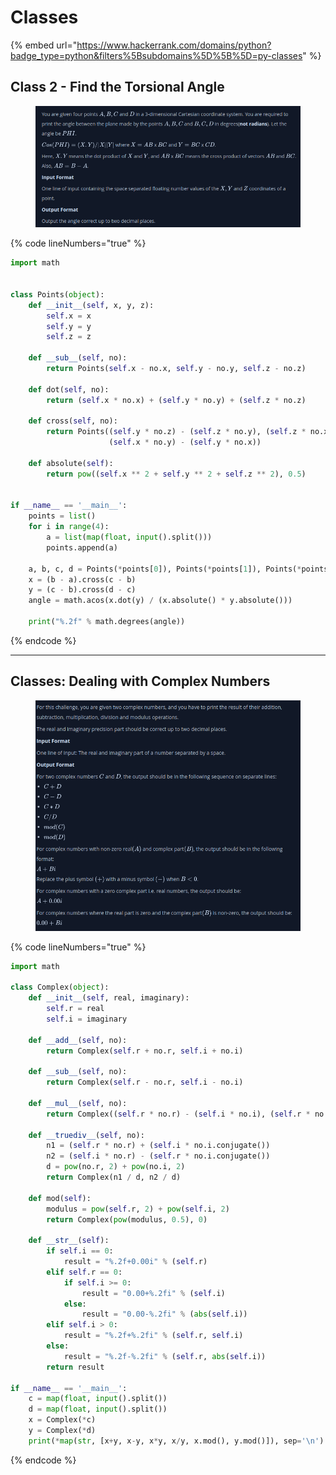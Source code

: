 # Classes

{% embed url="https://www.hackerrank.com/domains/python?badge_type=python&filters%5Bsubdomains%5D%5B%5D=py-classes" %}

## Class 2 - Find the Torsional Angle

<figure><img src="../.gitbook/assets/image (172).png" alt=""><figcaption></figcaption></figure>

{% code lineNumbers="true" %}
```python
import math


class Points(object):
    def __init__(self, x, y, z):
        self.x = x
        self.y = y
        self.z = z

    def __sub__(self, no):
        return Points(self.x - no.x, self.y - no.y, self.z - no.z)

    def dot(self, no):
        return (self.x * no.x) + (self.y * no.y) + (self.z * no.z)

    def cross(self, no):
        return Points((self.y * no.z) - (self.z * no.y), (self.z * no.x) - (self.x * no.z),
                      (self.x * no.y) - (self.y * no.x))

    def absolute(self):
        return pow((self.x ** 2 + self.y ** 2 + self.z ** 2), 0.5)


if __name__ == '__main__':
    points = list()
    for i in range(4):
        a = list(map(float, input().split()))
        points.append(a)

    a, b, c, d = Points(*points[0]), Points(*points[1]), Points(*points[2]), Points(*points[3])
    x = (b - a).cross(c - b)
    y = (c - b).cross(d - c)
    angle = math.acos(x.dot(y) / (x.absolute() * y.absolute()))

    print("%.2f" % math.degrees(angle))
```
{% endcode %}

***

## Classes: Dealing with Complex Numbers

<figure><img src="../.gitbook/assets/image (173).png" alt=""><figcaption></figcaption></figure>

{% code lineNumbers="true" %}
```python
import math

class Complex(object):
    def __init__(self, real, imaginary):
        self.r = real
        self.i = imaginary
        
    def __add__(self, no):
        return Complex(self.r + no.r, self.i + no.i)
        
    def __sub__(self, no):
        return Complex(self.r - no.r, self.i - no.i)
        
    def __mul__(self, no):
        return Complex((self.r * no.r) - (self.i * no.i), (self.r * no.i) + (self.i * no.r))

    def __truediv__(self, no):
        n1 = (self.r * no.r) + (self.i * no.i.conjugate())
        n2 = (self.i * no.r) - (self.r * no.i.conjugate())
        d = pow(no.r, 2) + pow(no.i, 2)
        return Complex(n1 / d, n2 / d)

    def mod(self):
        modulus = pow(self.r, 2) + pow(self.i, 2)
        return Complex(pow(modulus, 0.5), 0)

    def __str__(self):
        if self.i == 0:
            result = "%.2f+0.00i" % (self.r)
        elif self.r == 0:
            if self.i >= 0:
                result = "0.00+%.2fi" % (self.i)
            else:
                result = "0.00-%.2fi" % (abs(self.i))
        elif self.i > 0:
            result = "%.2f+%.2fi" % (self.r, self.i)
        else:
            result = "%.2f-%.2fi" % (self.r, abs(self.i))
        return result

if __name__ == '__main__':
    c = map(float, input().split())
    d = map(float, input().split())
    x = Complex(*c)
    y = Complex(*d)
    print(*map(str, [x+y, x-y, x*y, x/y, x.mod(), y.mod()]), sep='\n')
```
{% endcode %}
